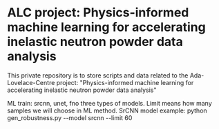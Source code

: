 # ALC project: Physics-informed machine learning for accelerating inelastic neutron powder data analysis

This private repository is to store scripts and data related to the Ada-Lovelace-Centre project:
"Physics-informed machine learning for accelerating inelastic neutron powder data analysis"

ML train: srcnn, unet, fno three types of models. Limit means how many samples we will choose in ML method. 
SrCNN model example: 
python gen_robustness.py --model srcnn --limit 60

